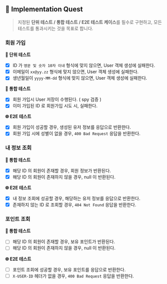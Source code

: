 ## 🧪 Implementation Quest

> 지정된 **단위 테스트 / 통합 테스트 / E2E 테스트 케이스**를 필수로 구현하고, 모든 테스트를 통과시키는 것을 목표로 합니다.

### 회원 가입

**🧱 단위 테스트**

- [x]  ID 가 `영문 및 숫자 10자 이내` 형식에 맞지 않으면, User 객체 생성에 실패한다.
- [x]  이메일이 `xx@yy.zz` 형식에 맞지 않으면, User 객체 생성에 실패한다.
- [x]  생년월일이 `yyyy-MM-dd` 형식에 맞지 않으면, User 객체 생성에 실패한다.

**🔗 통합 테스트**

- [x]  회원 가입시 User 저장이 수행된다. ( spy 검증 )
- [x]  이미 가입된 ID 로 회원가입 시도 시, 실패한다.

**🌐 E2E 테스트**

- [x]  회원 가입이 성공할 경우, 생성된 유저 정보를 응답으로 반환한다.
- [x]  회원 가입 시에 성별이 없을 경우, `400 Bad Request` 응답을 반환한다.

### 내 정보 조회

**🔗 통합 테스트**

- [x]  해당 ID 의 회원이 존재할 경우, 회원 정보가 반환된다.
- [x]  해당 ID 의 회원이 존재하지 않을 경우, null 이 반환된다.

**🌐 E2E 테스트**

- [x]  내 정보 조회에 성공할 경우, 해당하는 유저 정보를 응답으로 반환한다.
- [x]  존재하지 않는 ID 로 조회할 경우, `404 Not Found` 응답을 반환한다.

### 포인트 조회

**🔗 통합 테스트**

- [ ]  해당 ID 의 회원이 존재할 경우, 보유 포인트가 반환된다.
- [ ]  해당 ID 의 회원이 존재하지 않을 경우, null 이 반환된다.

**🌐 E2E 테스트**

- [ ]  포인트 조회에 성공할 경우, 보유 포인트를 응답으로 반환한다.
- [ ]  `X-USER-ID` 헤더가 없을 경우, `400 Bad Request` 응답을 반환한다.
